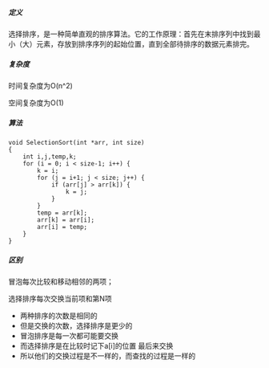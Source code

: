 ##### 定义

选择排序，是一种简单直观的排序算法。它的工作原理：首先在末排序列中找到最小（大）元素，存放到排序序列的起始位置，直到全部待排序的数据元素排完。



##### 复杂度

时间复杂度为O(n^2)

空间复杂度为O(1)



##### 算法

```
void SelectionSort(int *arr, int size)
{
    int i,j,temp,k;
    for (i = 0; i < size-1; i++) {
        k = i;
        for (j = i+1; j < size; j++) {
            if (arr[j] > arr[k]) {
                k = j;
            }
        }
        temp = arr[k];
        arr[k] = arr[i];
        arr[i] = temp;
    }
}
```

##### 区别

冒泡每次比较和移动相邻的两项；

选择排序每次交换当前项和第N项



- 两种排序的次数是相同的
- 但是交换的次数，选择排序是更少的
- 冒泡排序是每一次都可能要交换
- 而选择排序是在比较时记下a[i]的位置 最后来交换
- 所以他们的交换过程是不一样的，而查找的过程是一样的